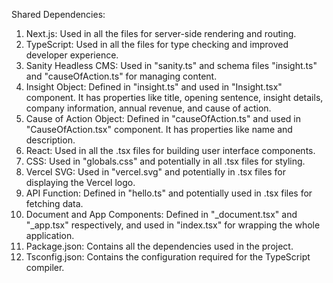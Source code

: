 Shared Dependencies:

1. Next.js: Used in all the files for server-side rendering and routing.
2. TypeScript: Used in all the files for type checking and improved developer experience.
3. Sanity Headless CMS: Used in "sanity.ts" and schema files "insight.ts" and "causeOfAction.ts" for managing content.
4. Insight Object: Defined in "insight.ts" and used in "Insight.tsx" component. It has properties like title, opening sentence, insight details, company information, annual revenue, and cause of action.
5. Cause of Action Object: Defined in "causeOfAction.ts" and used in "CauseOfAction.tsx" component. It has properties like name and description.
6. React: Used in all the .tsx files for building user interface components.
7. CSS: Used in "globals.css" and potentially in all .tsx files for styling.
8. Vercel SVG: Used in "vercel.svg" and potentially in .tsx files for displaying the Vercel logo.
9. API Function: Defined in "hello.ts" and potentially used in .tsx files for fetching data.
10. Document and App Components: Defined in "_document.tsx" and "_app.tsx" respectively, and used in "index.tsx" for wrapping the whole application.
11. Package.json: Contains all the dependencies used in the project.
12. Tsconfig.json: Contains the configuration required for the TypeScript compiler.